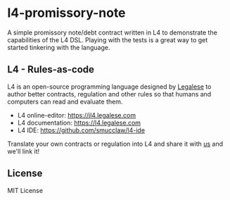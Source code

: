 # l4-promissory-note

A simple promissory note/debt contract written in L4 to demonstrate the capabilities of the L4 DSL.
Playing with the tests is a great way to get started tinkering with the language.


## L4 - Rules-as-code

L4 is an open-source programming language designed by [Legalese](https://legalese.com) to author better
contracts, regulation and other rules so that humans and computers can read and evaluate them.

- L4 online-editor:   https://jl4.legalese.com
- L4 documentation:   https://l4.legalese.com
- L4 IDE:             https://github.com/smucclaw/l4-ide

Translate your own contracts or regulation into L4 and share it with [us](thomas@legalese.com) and we'll link it!


## License

MIT License


